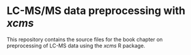 # LC-MS/MS data preprocessing with *xcms*

This repository contains the source files for the book chapter on preprocessing
of LC-MS data using the *xcms* R package.
